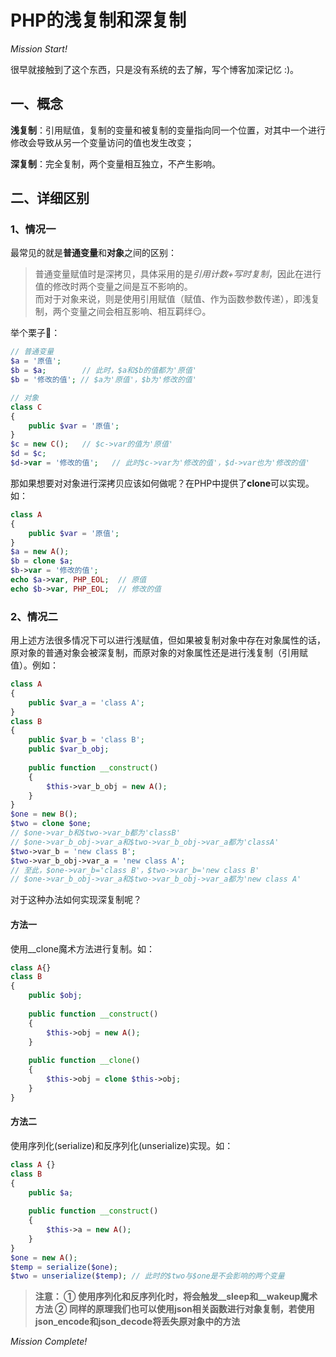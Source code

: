 # PHP的浅复制和深复制

<!-- more -->

*Mission Start!*

很早就接触到了这个东西，只是没有系统的去了解，写个博客加深记忆 :)。

## 一、概念
**浅复制**：引用赋值，复制的变量和被复制的变量指向同一个位置，对其中一个进行修改会导致从另一个变量访问的值也发生改变；    
    
**深复制**：完全复制，两个变量相互独立，不产生影响。   
   
## 二、详细区别
### 1、情况一 
最常见的就是**普通变量**和**对象**之间的区别：   
> 普通变量赋值时是深拷贝，具体采用的是*引用计数+写时复制*，因此在进行值的修改时两个变量之间是互不影响的。   
> 而对于对象来说，则是使用引用赋值（赋值、作为函数参数传递），即浅复制，两个变量之间会相互影响、相互羁绊😏。  
 
举个栗子🌰：   

```php
// 普通变量
$a = '原值';
$b = $a;        // 此时，$a和$b的值都为'原值'
$b = '修改的值'; // $a为'原值'，$b为'修改的值'

// 对象
class C
{
    public $var = '原值';
}
$c = new C();   // $c->var的值为'原值'
$d = $c;
$d->var = '修改的值';   // 此时$c->var为'修改的值'，$d->var也为'修改的值'
```

那如果想要对对象进行深拷贝应该如何做呢？在PHP中提供了**clone**可以实现。如：

```php
class A
{
    public $var = '原值';
}
$a = new A();
$b = clone $a;
$b->var = '修改的值';
echo $a->var, PHP_EOL;  // 原值
echo $b->var, PHP_EOL;  // 修改的值
```
### 2、情况二
用上述方法很多情况下可以进行浅赋值，但如果被复制对象中存在对象属性的话，原对象的普通对象会被深复制，而原对象的对象属性还是进行浅复制（引用赋值）。例如：

```php
class A
{
    public $var_a = 'class A';
}
class B
{
    public $var_b = 'class B';
    public $var_b_obj;
    
    public function __construct()
    {
        $this->var_b_obj = new A();
    }
}
$one = new B();
$two = clone $one;
// $one->var_b和$two->var_b都为'classB'
// $one->var_b_obj->var_a和$two->var_b_obj->var_a都为'classA'
$two->var_b = 'new class B';
$two->var_b_obj->var_a = 'new class A'; 
// 至此，$one->var_b='class B'，$two->var_b='new class B'
// $one->var_b_obj->var_a和$two->var_b_obj->var_a都为'new class A'
```
    
对于这种办法如何实现深复制呢？

#### 方法一
使用__clone魔术方法进行复制。如：

```php
class A{}
class B
{
    public $obj;
    
    public function __construct()
    {
        $this->obj = new A();
    }
    
    public function __clone()
    {
        $this->obj = clone $this->obj;
    }
}
```
#### 方法二
使用序列化(serialize)和反序列化(unserialize)实现。如：

```php
class A {}
class B
{
    public $a;
    
    public function __construct()
    {
        $this->a = new A();
    }
}
$one = new A();
$temp = serialize($one);
$two = unserialize($temp); // 此时的$two与$one是不会影响的两个变量
```

> **注意：
> ① 使用序列化和反序列化时，将会触发__sleep和__wakeup魔术方法
> ② 同样的原理我们也可以使用json相关函数进行对象复制，若使用json_encode和json_decode将丢失原对象中的方法**

*Mission Complete!*


